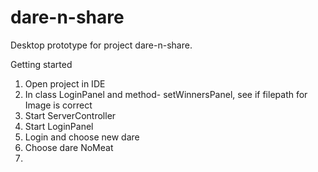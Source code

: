 # dare-n-share
Desktop prototype for project dare-n-share.

Getting started
1. Open project in IDE
2. In class LoginPanel and method- setWinnersPanel, see if filepath for Image is correct
3. Start ServerController
4. Start LoginPanel
5. Login and choose new dare
6. Choose dare NoMeat
7. 
